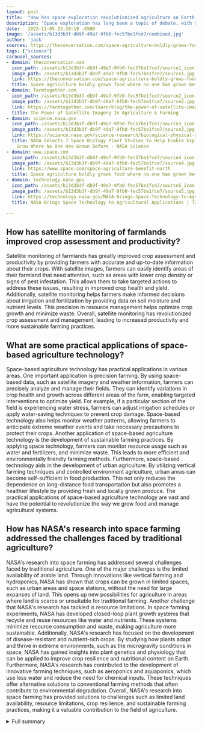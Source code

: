 ```yaml
---
layout: post
title:  "How has space exploration revolutionized agriculture on Earth?"
description: "Space exploration has long been a topic of debate, with some arguing that the resources spent on exploring the universe should be used to solve problems here on Earth. However, recent advancements in space-based technologies have shown that space exploration can actually contribute to addressing serious concerns like climate change and food shortages."
date:   2023-11-05 23:30:19 -0500
image: '/assets/b13d3b3f-db9f-49a7-9fb0-fec57be1fce7/combined.jpg'
author: 'jack'
sources: https://theconversation.com/space-agriculture-boldly-grows-food-where-no-one-has-grown-before-184818 https://technology.nasa.gov/NASA-Brings-Space-Technology-to-Agricultura-Applications https://farmtogether.com/learn/blog/the-power-of-satellite-imagery-in-agriculture https://science.nasa.gov/science-research/biological-physical-sciences/nasa-selects-7-space-biology-plant-studies-to-help-enable-explorers-to-boldly-grow-where-no-one-has-grown-before/ https://www.space.com/space-agriculture-benefit-earth
tags: ["science"]
carousel_sources:
- domain: theconversation.com
  icon_path: /assets/b13d3b3f-db9f-49a7-9fb0-fec57be1fce7/source1_icon.jpg
  image_path: /assets/b13d3b3f-db9f-49a7-9fb0-fec57be1fce7/source1.jpg
  link: https://theconversation.com/space-agriculture-boldly-grows-food-where-no-one-has-grown-before-184818
  title: Space agriculture boldly grows food where no one has grown before
- domain: farmtogether.com
  icon_path: /assets/b13d3b3f-db9f-49a7-9fb0-fec57be1fce7/source2_icon.jpg
  image_path: /assets/b13d3b3f-db9f-49a7-9fb0-fec57be1fce7/source2.jpg
  link: https://farmtogether.com/learn/blog/the-power-of-satellite-imagery-in-agriculture
  title: The Power of Satellite Imagery In Agriculture & Farming
- domain: science.nasa.gov
  icon_path: /assets/b13d3b3f-db9f-49a7-9fb0-fec57be1fce7/source3_icon.jpg
  image_path: /assets/b13d3b3f-db9f-49a7-9fb0-fec57be1fce7/source3.jpg
  link: https://science.nasa.gov/science-research/biological-physical-sciences/nasa-selects-7-space-biology-plant-studies-to-help-enable-explorers-to-boldly-grow-where-no-one-has-grown-before/
  title: NASA Selects 7 Space Biology Plant Studies to Help Enable Explorers to Boldly
    Grow Where No One Has Grown Before - NASA Science
- domain: www.space.com
  icon_path: /assets/b13d3b3f-db9f-49a7-9fb0-fec57be1fce7/source4_icon.jpg
  image_path: /assets/b13d3b3f-db9f-49a7-9fb0-fec57be1fce7/source4.jpg
  link: https://www.space.com/space-agriculture-benefit-earth
  title: Space agriculture boldly grows food where no one has grown before | Space
- domain: technology.nasa.gov
  icon_path: /assets/b13d3b3f-db9f-49a7-9fb0-fec57be1fce7/source5_icon.jpg
  image_path: /assets/b13d3b3f-db9f-49a7-9fb0-fec57be1fce7/source5.jpg
  link: https://technology.nasa.gov/NASA-Brings-Space-Technology-to-Agricultura-Applications
  title: NASA Brings Space Technology to Agricultural Applications | T2 Portal

---
```


## How has satellite monitoring of farmlands improved crop assessment and productivity?
Satellite monitoring of farmlands has greatly improved crop assessment and productivity by providing farmers with accurate and up-to-date information about their crops. With satellite images, farmers can easily identify areas of their farmland that need attention, such as areas with lower crop density or signs of pest infestation. This allows them to take targeted actions to address these issues, resulting in improved crop health and yield. Additionally, satellite monitoring helps farmers make informed decisions about irrigation and fertilization by providing data on soil moisture and nutrient levels. This precision in resource management helps optimize crop growth and minimize waste. Overall, satellite monitoring has revolutionized crop assessment and management, leading to increased productivity and more sustainable farming practices.

## What are some practical applications of space-based agriculture technology?
Space-based agriculture technology has practical applications in various areas. One important application is precision farming. By using space-based data, such as satellite imagery and weather information, farmers can precisely analyze and manage their fields. They can identify variations in crop health and growth across different areas of the farm, enabling targeted interventions to optimize yield. For example, if a particular section of the field is experiencing water stress, farmers can adjust irrigation schedules or apply water-saving techniques to prevent crop damage. Space-based technology also helps monitor weather patterns, allowing farmers to anticipate extreme weather events and take necessary precautions to protect their crops. Another application of space-based agriculture technology is the development of sustainable farming practices. By applying space technology, farmers can monitor resource usage such as water and fertilizers, and minimize waste. This leads to more efficient and environmentally friendly farming methods. Furthermore, space-based technology aids in the development of urban agriculture. By utilizing vertical farming techniques and controlled environment agriculture, urban areas can become self-sufficient in food production. This not only reduces the dependence on long-distance food transportation but also promotes a healthier lifestyle by providing fresh and locally grown produce. The practical applications of space-based agriculture technology are vast and have the potential to revolutionize the way we grow food and manage agricultural systems.

## How has NASA's research into space farming addressed the challenges faced by traditional agriculture?
NASA's research into space farming has addressed several challenges faced by traditional agriculture. One of the major challenges is the limited availability of arable land. Through innovations like vertical farming and hydroponics, NASA has shown that crops can be grown in limited spaces, such as urban areas and space stations, without the need for large expanses of land. This opens up new possibilities for agriculture in areas where land is scarce or unsuitable for traditional farming. Another challenge that NASA's research has tackled is resource limitations. In space farming experiments, NASA has developed closed-loop plant growth systems that recycle and reuse resources like water and nutrients. These systems minimize resource consumption and waste, making agriculture more sustainable. Additionally, NASA's research has focused on the development of disease-resistant and nutrient-rich crops. By studying how plants adapt and thrive in extreme environments, such as the microgravity conditions in space, NASA has gained insights into plant genetics and physiology that can be applied to improve crop resilience and nutritional content on Earth. Furthermore, NASA's research has contributed to the development of innovative farming techniques, such as aeroponics and aquaponics, which use less water and reduce the need for chemical inputs. These techniques offer alternative solutions to conventional farming methods that often contribute to environmental degradation. Overall, NASA's research into space farming has provided solutions to challenges such as limited land availability, resource limitations, crop resilience, and sustainable farming practices, making it a valuable contribution to the field of agriculture.



<details>
  <summary>Full summary</summary>
<p>One of the key areas where space exploration has had a significant impact is in agriculture. Satellite monitoring of farmlands has allowed farmers to make better assessments of crop status and document their activities and events more effectively. This data, collected through satellite monitoring, can provide recent images of crops at affordable prices and reveal local differences in growing conditions. It has also been used to create application maps for precision farming, helping farmers make better choices and improve their overall productivity.</p>
<p>In addition to satellite monitoring, space-based technologies have been instrumental in improving agriculture. The use of space-based technologies in agriculture has led to advancements in various areas such as plant science research and the development of farming technologies for space exploration. NASA scientists have been able to grow edible plants in space, including romaine lettuce, cabbage, and soon, Mizuna and tomatoes. This research has not only provided valuable insights into how plants grow and thrive in the spaceflight environment but also has practical applications on Earth.</p>
<p>One example of the practical application of space-based agriculture technology is the development of controlled environment agriculture (CEA). CEA optimizes plant growth inside an enclosed space by using technology and data to maintain ideal growing conditions. This includes filtering contaminants from water for crops, delivering precise nutrient balance, providing consistent light at the right intensity and duration, and maintaining proper temperature and humidity to prevent disease. Companies like Plenty Unlimited Inc., Green Sense Farms, Bowery Farming, and CSS Farms have adopted CEA techniques and have been able to produce consistent harvests year-round using minimal water.</p>
<p>The development of CEA techniques and other farming technologies for space exploration has also addressed some of the challenges faced by traditional agriculture. The United Nations predicts that by the year 2050, Earth will have to feed another 2.3 billion people, which current agriculture may not have the capacity to handle. This could threaten future production by depleting soil of essential nutrients and contaminating freshwater supplies and soil with pesticides and herbicides. However, NASA's research into space farming has provided innovative solutions to these challenges. From developing closed-loop plant-growth systems to using hydroponic techniques, NASA's advancements in space farming have shown promising results. For example, NASA's hydroponic technique produced a record-breaking potato yield, demonstrating the potential of these techniques to address food insecurity.</p>
<p>The controlled environment agriculture industry, built on NASA research, has been growing rapidly. However, it still faces slow progress and a lack of federal subsidies. To support the industry's growth, the United States Department of Agriculture (USDA) has organized a committee dedicated to supporting controlled environment agriculture. NASA's ongoing research continues to provide valuable support to this industry, enabling further advancements in sustainable agriculture.</p>
<p>Another significant benefit of space exploration for agriculture on Earth is the transfer of technologies developed by NASA for space farming experiments to the market. Technologies such as air purification systems and leaf sensors, originally designed for space missions, have been turned into consumer devices that improve air quality and conserve water in farming. These technologies have found their way into the market and are being used by consumers and farmers alike.</p>
<p>In conclusion, the benefits of space exploration for agriculture on Earth are extensive and far-reaching. From satellite monitoring of farmlands to the development of controlled environment agriculture, space-based technologies have revolutionized the agricultural industry. NASA's research into space farming has not only provided practical solutions for addressing food shortages but has also led to advancements in sustainable agriculture. The transfer of NASA-developed technologies to the market has further enhanced the efficiency and sustainability of farming practices. As we continue to explore the universe, it is crucial to recognize the valuable contributions that space exploration can make in solving the challenges we face here on Earth.</p>
</details>
